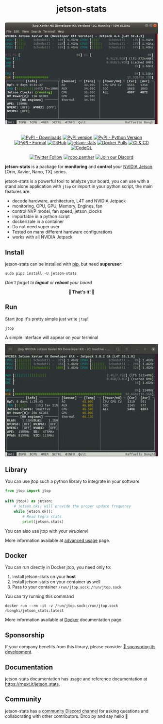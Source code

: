 <h1 align="center">

<b>jetson-stats</b>

![jetson-stats](docs/images/jtop.png)

</h1>

<p align="center">
  <a href="https://pypistats.org/packages/jetson-stats"><img alt="PyPI - Downloads" src="https://img.shields.io/pypi/dw/jetson-stats.svg" /></a>
  <a href="https://badge.fury.io/py/jetson-stats"><img alt="PyPI version" src="https://badge.fury.io/py/jetson-stats.svg" /></a>
  <a href="https://www.python.org/"><img alt="PyPI - Python Version" src="https://img.shields.io/pypi/pyversions/jetson-stats.svg" /></a>
  <a href="https://pypi.org/project/jetson-stats/"><img alt="PyPI - Format" src="https://img.shields.io/pypi/format/jetson-stats.svg" /></a>
  <a href="/LICENSE"><img alt="GitHub" src="https://img.shields.io/github/license/rbonghi/jetson_stats" /></a>
  <a href="https://snyk.io/advisor/python/jetson-stats"><img alt="jetson-stats" src="https://snyk.io/advisor/python/jetson-stats/badge.svg" /></a>
  <a href="https://hub.docker.com/r/rbonghi/jetson_stats"><img alt="Docker Pulls" src="https://img.shields.io/docker/pulls/rbonghi/jetson_stats" /></a>
  <a href="https://github.com/rbonghi/jetson_stats/actions?query=workflow%3A%22CI+%26+CD%22"><img alt="CI & CD" src="https://github.com/rbonghi/jetson_stats/workflows/CI%20&%20CD/badge.svg" /></a>
  <a href="https://github.com/rbonghi/jetson_stats/actions/workflows/github-code-scanning/codeql"><img alt="CodeQL" src="https://github.com/rbonghi/jetson_stats/actions/workflows/github-code-scanning/codeql/badge.svg?branch=master" /></a>
</p>

<p align="center">
  <a href="https://twitter.com/raffaello86"><img alt="Twitter Follow" src="https://img.shields.io/twitter/follow/raffaello86?style=social" /></a>
  <a href="https://www.instagram.com/robo.panther/"><img alt="robo.panther" src="https://img.shields.io/badge/Follow:-robo.panther-E4405F?style=social&logo=instagram" /></a>
  <a href="https://discord.gg/BFbuJNhYzS"><img alt="Join our Discord" src="https://img.shields.io/discord/1060563771048861817?color=%237289da&label=discord" /></a>
</p>

**jetson-stats** is a package for **monitoring** and **control** your [NVIDIA Jetson](https://developer.nvidia.com/buy-jetson) [Orin, Xavier, Nano, TX] series.

jetson-stats is a powerful tool to analyze your board, you can use with a stand alone application with `jtop` or import in your python script, the main features are:

- decode hardware, architecture, L4T and NVIDIA Jetpack
- monitoring, CPU, GPU, Memory, Engines, fan
- control NVP model, fan speed, jetson_clocks
- importable in a python script
- dockerizale in a container
- Do not need super user
- Tested on many different hardware configurations
- works with all NVIDIA Jetpack

## Install

jetson-stats can be installed with [pip](https://pip.pypa.io), but need **superuser**:

```console
sudo pip3 install -U jetson-stats
```

_Don't forget to **logout** or **reboot** your board_

<div align="center">

**🚀 That's it! 🚀**

</div>

## Run

Start jtop it's pretty simple just write `jtop`!

```console
jtop
```

A simple interface will appear on your terminal

<div align="center">

![jtop](docs/images/jtop.gif)

</div>

## Library

You can use jtop such a python library to integrate in your software

```python
from jtop import jtop

with jtop() as jetson:
    # jetson.ok() will provide the proper update frequency
    while jetson.ok():
        # Read tegra stats
        print(jetson.stats)
```

You can also use jtop with your _virualenv_!

More information available at [advanced usage](https://rnext.it/jetson_stats/advanced-usage.html) page.

## Docker

You can run directly in Docker jtop, you need only to:

1. Install jetson-stats on your **host**
2. Install jetson-stats on your container as well
3. Pass to your container `/run/jtop.sock:/run/jtop.sock`

You can try running this command

```console
docker run --rm -it -v /run/jtop.sock:/run/jtop.sock rbonghi/jetson_stats:latest
```

More information available at [Docker](https://rnext.it/jetson_stats/docker.html) documentation page.

## Sponsorship

If your company benefits from this library, please consider [:sparkling_heart: sponsoring its development](https://github.com/sponsors/rbonghi).

## Documentation

jetson-stats documentation has usage and reference documentation at <https://rnext.it/jetson_stats>.

## Community

jetson-stats has a [community Discord channel](https://discord.gg/BFbuJNhYzS) for asking questions and collaborating with other contributors. Drop by and say hello 👋
